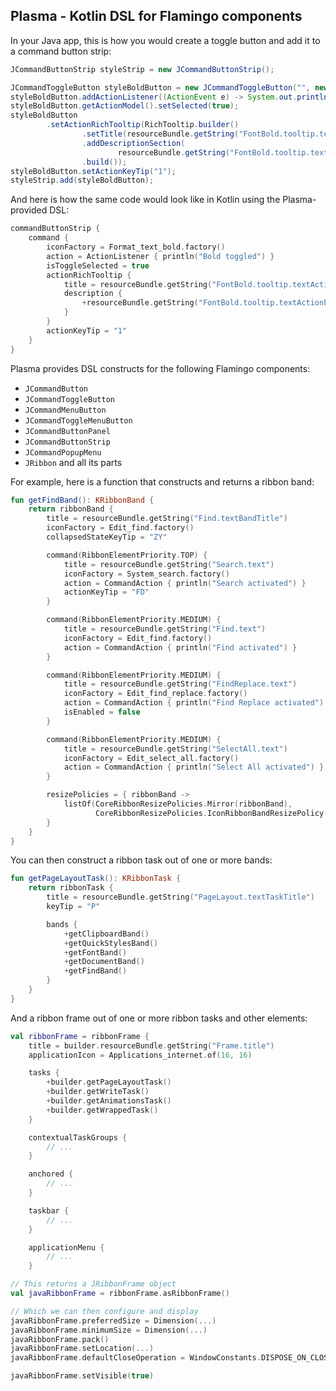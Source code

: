 ## Plasma - Kotlin DSL for Flamingo components

In your Java app, this is how you would create a toggle button and add it to a command button strip:

```java
JCommandButtonStrip styleStrip = new JCommandButtonStrip();

JCommandToggleButton styleBoldButton = new JCommandToggleButton("", new Format_text_bold());
styleBoldButton.addActionListener((ActionEvent e) -> System.out.println("Bold toggled"));
styleBoldButton.getActionModel().setSelected(true);
styleBoldButton
        .setActionRichTooltip(RichTooltip.builder()
                .setTitle(resourceBundle.getString("FontBold.tooltip.textActionTitle"))
                .addDescriptionSection(
                        resourceBundle.getString("FontBold.tooltip.textActionParagraph1"))
                .build());
styleBoldButton.setActionKeyTip("1");
styleStrip.add(styleBoldButton);
```

And here is how the same code would look like in Kotlin using the Plasma-provided DSL:

```kotlin
commandButtonStrip {
    command {
        iconFactory = Format_text_bold.factory()
        action = ActionListener { println("Bold toggled") }
        isToggleSelected = true
        actionRichTooltip {
            title = resourceBundle.getString("FontBold.tooltip.textActionTitle")
            description {
                +resourceBundle.getString("FontBold.tooltip.textActionParagraph1")
            }
        }
        actionKeyTip = "1"
    }
}
```

Plasma provides DSL constructs for the following Flamingo components:

* `JCommandButton`
* `JCommandToggleButton`
* `JCommandMenuButton`
* `JCommandToggleMenuButton`
* `JCommandButtonPanel`
* `JCommandButtonStrip`
* `JCommandPopupMenu`
* `JRibbon` and all its parts

For example, here is a function that constructs and returns a ribbon band:

```kotlin
fun getFindBand(): KRibbonBand {
    return ribbonBand {
        title = resourceBundle.getString("Find.textBandTitle")
        iconFactory = Edit_find.factory()
        collapsedStateKeyTip = "ZY"

        command(RibbonElementPriority.TOP) {
            title = resourceBundle.getString("Search.text")
            iconFactory = System_search.factory()
            action = CommandAction { println("Search activated") }
            actionKeyTip = "FD"
        }

        command(RibbonElementPriority.MEDIUM) {
            title = resourceBundle.getString("Find.text")
            iconFactory = Edit_find.factory()
            action = CommandAction { println("Find activated") }
        }

        command(RibbonElementPriority.MEDIUM) {
            title = resourceBundle.getString("FindReplace.text")
            iconFactory = Edit_find_replace.factory()
            action = CommandAction { println("Find Replace activated") }
            isEnabled = false
        }

        command(RibbonElementPriority.MEDIUM) {
            title = resourceBundle.getString("SelectAll.text")
            iconFactory = Edit_select_all.factory()
            action = CommandAction { println("Select All activated") }
        }

        resizePolicies = { ribbonBand ->
            listOf(CoreRibbonResizePolicies.Mirror(ribbonBand),
                   CoreRibbonResizePolicies.IconRibbonBandResizePolicy(ribbonBand))
        }
    }
}
```

You can then construct a ribbon task out of one or more bands:

```kotlin
fun getPageLayoutTask(): KRibbonTask {
    return ribbonTask {
        title = resourceBundle.getString("PageLayout.textTaskTitle")
        keyTip = "P"

        bands {
            +getClipboardBand()
            +getQuickStylesBand()
            +getFontBand()
            +getDocumentBand()
            +getFindBand()
        }
    }
}
```

And a ribbon frame out of one or more ribbon tasks and other elements:

```kotlin
val ribbonFrame = ribbonFrame {
    title = builder.resourceBundle.getString("Frame.title")
    applicationIcon = Applications_internet.of(16, 16)

    tasks {
        +builder.getPageLayoutTask()
        +builder.getWriteTask()
        +builder.getAnimationsTask()
        +builder.getWrappedTask()
    }

    contextualTaskGroups {
        // ...
    }

    anchored {
        // ...
    }

    taskbar {
        // ...
    }

    applicationMenu {
        // ...
    }

// This returns a JRibbonFrame object
val javaRibbonFrame = ribbonFrame.asRibbonFrame()

// Which we can then configure and display
javaRibbonFrame.preferredSize = Dimension(...)
javaRibbonFrame.minimumSize = Dimension(...)
javaRibbonFrame.pack()
javaRibbonFrame.setLocation(...)
javaRibbonFrame.defaultCloseOperation = WindowConstants.DISPOSE_ON_CLOSE

javaRibbonFrame.setVisible(true)

```
